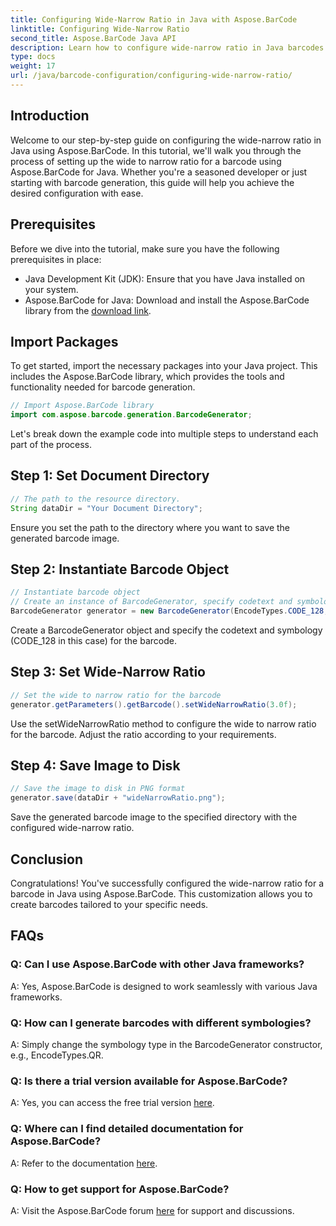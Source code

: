 ```yaml
---
title: Configuring Wide-Narrow Ratio in Java with Aspose.BarCode
linktitle: Configuring Wide-Narrow Ratio
second_title: Aspose.BarCode Java API
description: Learn how to configure wide-narrow ratio in Java barcodes using Aspose.BarCode. Follow our step-by-step guide for seamless customization.
type: docs
weight: 17
url: /java/barcode-configuration/configuring-wide-narrow-ratio/
---
```


## Introduction

Welcome to our step-by-step guide on configuring the wide-narrow ratio in Java using Aspose.BarCode. In this tutorial, we'll walk you through the process of setting up the wide to narrow ratio for a barcode using Aspose.BarCode for Java. Whether you're a seasoned developer or just starting with barcode generation, this guide will help you achieve the desired configuration with ease.

## Prerequisites

Before we dive into the tutorial, make sure you have the following prerequisites in place:

- Java Development Kit (JDK): Ensure that you have Java installed on your system.
- Aspose.BarCode for Java: Download and install the Aspose.BarCode library from the [download link](https://releases.aspose.com/barcode/java/).

## Import Packages

To get started, import the necessary packages into your Java project. This includes the Aspose.BarCode library, which provides the tools and functionality needed for barcode generation.

```java
// Import Aspose.BarCode library
import com.aspose.barcode.generation.BarcodeGenerator;
```

Let's break down the example code into multiple steps to understand each part of the process.

## Step 1: Set Document Directory

```java
// The path to the resource directory.
String dataDir = "Your Document Directory";
```

Ensure you set the path to the directory where you want to save the generated barcode image.

## Step 2: Instantiate Barcode Object

```java
// Instantiate barcode object
// Create an instance of BarcodeGenerator, specify codetext and symbology in the constructor
BarcodeGenerator generator = new BarcodeGenerator(EncodeTypes.CODE_128, "12345678");
```

Create a BarcodeGenerator object and specify the codetext and symbology (CODE_128 in this case) for the barcode.

## Step 3: Set Wide-Narrow Ratio

```java
// Set the wide to narrow ratio for the barcode
generator.getParameters().getBarcode().setWideNarrowRatio(3.0f);
```

Use the setWideNarrowRatio method to configure the wide to narrow ratio for the barcode. Adjust the ratio according to your requirements.

## Step 4: Save Image to Disk

```java
// Save the image to disk in PNG format
generator.save(dataDir + "wideNarrowRatio.png");
```

Save the generated barcode image to the specified directory with the configured wide-narrow ratio.

## Conclusion

Congratulations! You've successfully configured the wide-narrow ratio for a barcode in Java using Aspose.BarCode. This customization allows you to create barcodes tailored to your specific needs.

## FAQs

### Q: Can I use Aspose.BarCode with other Java frameworks?
A: Yes, Aspose.BarCode is designed to work seamlessly with various Java frameworks.

### Q: How can I generate barcodes with different symbologies?
A: Simply change the symbology type in the BarcodeGenerator constructor, e.g., EncodeTypes.QR.

### Q: Is there a trial version available for Aspose.BarCode?
A: Yes, you can access the free trial version [here](https://releases.aspose.com/).

### Q: Where can I find detailed documentation for Aspose.BarCode?
A: Refer to the documentation [here](https://reference.aspose.com/barcode/java/).

### Q: How to get support for Aspose.BarCode?
A: Visit the Aspose.BarCode forum [here](https://forum.aspose.com/c/barcode/13) for support and discussions.
